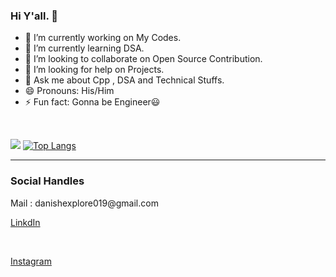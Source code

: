 ### Hi Y'all. 👋

- 🔭 I’m currently working on My Codes.
- 🌱 I’m currently learning DSA. 
- 👯 I’m looking to collaborate on Open Source Contribution.
- 🤔 I’m looking for help on Projects.
- 💬 Ask me about Cpp , DSA and Technical Stuffs.
- 😄 Pronouns: His/Him
- ⚡ Fun fact: Gonna be Engineer😃
<br>

<img src = "https://github-readme-stats.vercel.app/api?username=Danish-Belal&&show_icons=true&title_color=ffffff&icon_color=bb2acf&text_color=daf7dc&bg_color=151515     ">  [![Top Langs](https://github-readme-stats.vercel.app/api/top-langs/?username=Danish-Belal&layout=compact)](https://github.com/Danish-Belal/github-readme-stats)


<hr>
<h3> Social Handles </h3>
Mail : danishexplore019@gmail.com
<p><a href="https://www.linkedin.com/in/danish-belal-6a72a91b1/">LinkdIn</a></p><br>
<p><a href="https://www.instagram.com/__its_danish/">Instagram</a></p><br>




